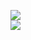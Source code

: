 [![](https://img.shields.io/badge/Made%20With-Github%20Spray-lightgrey.svg?style=for-the-badge&logo=github)](https://github.com/Annihil/github-spray#24447)  
[![](https://i.imgur.com/2DrTn0Z.gif)](https://github.com/Annihil/github-spray)